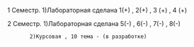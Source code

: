 1 Семестр. 1)Лабораторная сделана 1(+) , 2(+) , 3 (+) , 4 (+)

2 Семестр. 1)Лабораторная сделана 5(-) , 6(-) , 7(-) , 8(-)
           
           2)Курсовая , 10 тема - (в разработке) 
